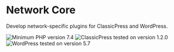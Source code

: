# Network Core

Develop network-specific plugins for ClassicPress and WordPress.

![Minimum PHP version 7.4](https://img.shields.io/badge/PHP_minimum-7.4-8892bf.svg?style=flat-square)
![ClassicPress tested on version 1.2.0](https://img.shields.io/badge/ClassicPress_tested-1.2.0-03768e.svg?style=flat-square)
![WordPress tested on version 5.7](https://img.shields.io/badge/WordPress_tested-5.7-2271b1.svg?style=flat-square)
